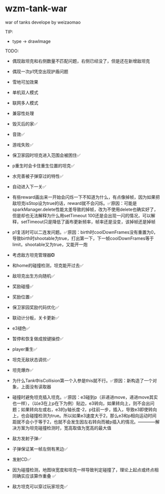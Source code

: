 # wzm-tank-war
war of tanks develope by weizaomao

TIP:

- type -> drawImage

TODO: 

- 偶现敌坦克和右侧数量不匹配问题，右侧已经没了，但是还在新增敌坦克

- 偶现一次p1凭空出现护盾问题

- 雪地可加效果

- 单机双人模式

- 联网多人模式

- 兼容性处理

- 毁灭后的家✅

- 音效✅

- 游戏失败✅

- 保卫家园时坦克进入范围会被困住✅

- p重生时会卡住重生位置的坦克✅

- 水完善被子弹穿过的特性✅

- 自动进入下一关✅

- 有些reward画出来一开始会闪烁一下不知道为什么，有点像掉帧，因为如果把敌坦克isStop设为true的话，reward就不会闪烁。✅原因：可能是sparkManager.delete性能太差导致的掉帧，改为不使用delete也确实好了，但是却也无法解释为什么用setTimeout 100还是会出现一闪的情况，可以解释，setTimeout只是降低了画布更新频率，帧率还是没变，该掉帧还是掉帧

- p1复活时可以二连发问题。✅原因：birth时coolDownFrames没有重置为0，导致birth时shootable为true，打出第一下，下一帧coolDownFrames等于limit，shootable又为true，又能开一炮

- 考虑敌方坦克管理器❎

- 和home的碰撞检测，坦克能开过去✅

- 敌坦克出生方向随机✅

- 奖励碰撞✅

- 奖励位置✅

- 保卫家园奖励代码优化✅

- 联动计分板，关卡更新✅

- e3褪色✅

- 暂停和恢复做成按键操控✅

- player重生✅

- 坦克无敌状态调优✅

- 坦克爆炸✅

- 为什么Tank中isCollision第一个入参是this就不行。✅原因：新构造了一个对象，上面没有读取器

- 碰撞时避免坦克插入坦克。✅原因：e3碰到p（非递进move，递进move其实也一样），（以e3在上p在下为例）贴边，e3转向，如果转向上，则不会出问题；如果转向左或右，e3的y轴长度-2，p往前一步，插入，导致e3即使转向上，也会碰撞检测为true。所以如果e3速度大于2，那么e3和p相向运动时间距就不会小于等于2，也就不会发生因左右转向而被p插入的情况。————解决方案为坦克碰撞检测时，宽高取值为宽高的最大值

- 敌方发射子弹✅

- 子弹保证某一帧左侧有黑边✅

- 发射CD✅

- 因为碰撞检测，地图块宽度和坦克一样导致判定碰撞了，理论上起点或终点相同确实应该算作重叠 ✅

- 敌方坦克可以穿过玩家坦克✅
